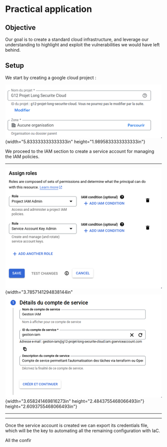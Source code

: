 # Practical application

## Objective

Our goal is to create a standard cloud infrastructure, and leverage our
understanding to highlight and exploit the vulnerabilities we would have
left behind.

## Setup

We start by creating a google cloud project :

![](media/image1.png){width="5.833333333333333in"
height="1.9895833333333333in"}

We proceed to the IAM section to create a service account for managing
the IAM policies.

  --------------------------------------------------------------------------------------------------------
  ![](media/image2.png){width="3.7857141294838144in"   ![](media/image3.png){width="3.658241469816273in"
  height="2.4843755468066493in"}                       height="2.6093755468066493in"}
  ---------------------------------------------------- ---------------------------------------------------

  --------------------------------------------------------------------------------------------------------

Once the service account is created we can export its credentials file,
which will be the key to automating all the remaining configuration with
IaC.

All the confir
